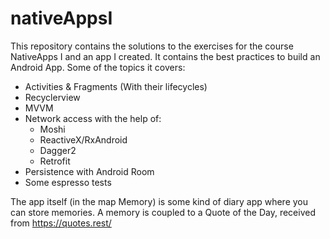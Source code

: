 # nativeAppsI
This repository contains the solutions to the exercises for the course NativeApps I and an app I created.
It contains the best practices to build an Android App.
Some of the topics it covers:
- Activities & Fragments (With their lifecycles)
- Recyclerview
- MVVM
- Network access with the help of:
  - Moshi
  - ReactiveX/RxAndroid
  - Dagger2
  - Retrofit
- Persistence with Android Room 
- Some espresso tests

The app itself (in the map Memory) is some kind of diary app where you can store memories. A memory is coupled to a Quote of the Day, received from https://quotes.rest/

